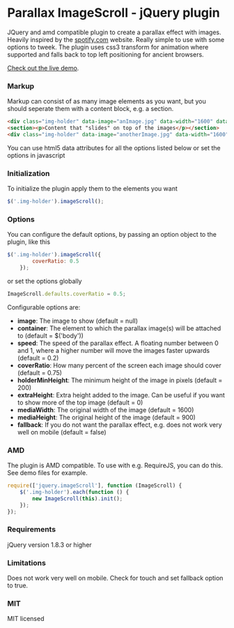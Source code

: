 # Parallax ImageScroll - jQuery plugin

JQuery and amd compatible plugin to create a parallax effect with images. Heavily inspired by the [spotify.com](https://www.spotify.com) website.
Really simple to use with some options to tweek. The plugin uses css3 transform for animation where supported and falls back to top left positioning for ancient browsers.

[Check out the live demo](http://codepen.io/pederan/full/cEvDh).

### Markup

Markup can consist of as many image elements as you want, but you should seperate them with a content block, e.g. a section.

```html
<div class="img-holder" data-image="anImage.jpg" data-width="1600" data-height="900"></div>
<section><p>Content that "slides" on top of the images</p></section>
<div class="img-holder" data-image="anotherImage.jpg" data-width="1600" data-height="900"></div>
```

You can use html5 data attributes for all the options listed below or set the options in javascript

### Initialization

To initialize the plugin apply them to the elements you want
```javascript
$('.img-holder').imageScroll();
```

### Options

You can configure the default options, by passing an option object to the plugin, like this
```javascript
$('.img-holder').imageScroll({
        coverRatio: 0.5
    });
```

or set the options globally

```javascript
ImageScroll.defaults.coverRatio = 0.5;
```

Configurable options are:
* **image**: The image to show (default = null)
* **container**: The element to which the parallax image(s) will be attached to (default = $('body'))
* **speed**: The speed of the parallax effect. A floating number between 0 and 1, where a higher number will move the images faster upwards (default = 0.2)
* **coverRatio**: How many percent of the screen each image should cover (default = 0.75)
* **holderMinHeight**: The minimum height of the image in pixels (default = 200)
* **extraHeight**: Extra height added to the image. Can be useful if you want to show more of the top image (default = 0)
* **mediaWidth**: The original width of the image (default = 1600)
* **mediaHeight**: The original height of the image (default = 900)
* **fallback**: If you do not want the parallax effect, e.g. does not work very well on mobile (default = false)


### AMD

The plugin is AMD compatible. To use with e.g. RequireJS, you can do this. See demo files for example.
```javascript
require(['jquery.imageScroll'], function (ImageScroll) {
    $('.img-holder').each(function () {
        new ImageScroll(this).init();
    });
});
```

### Requirements

jQuery version 1.8.3 or higher

### Limitations

Does not work very well on mobile. Check for touch and set fallback option to true.

### MIT

MIT licensed
